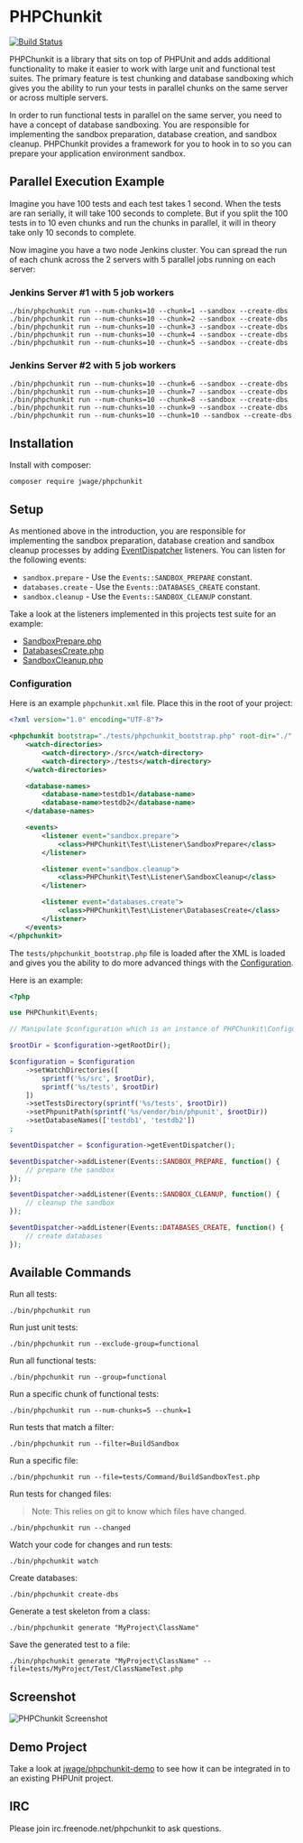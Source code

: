 # PHPChunkit

[![Build Status](https://secure.travis-ci.org/jwage/phpchunkit.png?branch=master)](http://travis-ci.org/jwage/phpchunkit)

PHPChunkit is a library that sits on top of PHPUnit and adds additional
functionality to make it easier to work with large unit and functional
test suites. The primary feature is test chunking and database sandboxing
which gives you the ability to run your tests in parallel chunks on the
same server or across multiple servers.

In order to run functional tests in parallel on the same server, you need to
have a concept of database sandboxing. You are responsible for implementing
the sandbox preparation, database creation, and sandbox cleanup. PHPChunkit
provides a framework for you to hook in to so you can prepare your application
environment sandbox.

## Parallel Execution Example

Imagine you have 100 tests and each test takes 1 second. When the tests are
ran serially, it will take 100 seconds to complete. But if you split the 100
tests in to 10 even chunks and run the chunks in parallel, it will in theory
take only 10 seconds to complete.

Now imagine you have a two node Jenkins cluster. You can spread the run of each
chunk across the 2 servers with 5 parallel jobs running on each server:

### Jenkins Server #1 with 5 job workers

    ./bin/phpchunkit run --num-chunks=10 --chunk=1 --sandbox --create-dbs
    ./bin/phpchunkit run --num-chunks=10 --chunk=2 --sandbox --create-dbs
    ./bin/phpchunkit run --num-chunks=10 --chunk=3 --sandbox --create-dbs
    ./bin/phpchunkit run --num-chunks=10 --chunk=4 --sandbox --create-dbs
    ./bin/phpchunkit run --num-chunks=10 --chunk=5 --sandbox --create-dbs

### Jenkins Server #2 with 5 job workers

    ./bin/phpchunkit run --num-chunks=10 --chunk=6 --sandbox --create-dbs
    ./bin/phpchunkit run --num-chunks=10 --chunk=7 --sandbox --create-dbs
    ./bin/phpchunkit run --num-chunks=10 --chunk=8 --sandbox --create-dbs
    ./bin/phpchunkit run --num-chunks=10 --chunk=9 --sandbox --create-dbs
    ./bin/phpchunkit run --num-chunks=10 --chunk=10 --sandbox --create-dbs

## Installation

Install with composer:

    composer require jwage/phpchunkit

## Setup

As mentioned above in the introduction, you are responsible for implementing
the sandbox preparation, database creation and sandbox cleanup processes
by adding [EventDispatcher](http://symfony.com/doc/current/components/event_dispatcher.html)
listeners. You can listen for the following events:

- `sandbox.prepare` - Use the `Events::SANDBOX_PREPARE` constant.
- `databases.create` - Use the `Events::DATABASES_CREATE` constant.
- `sandbox.cleanup` - Use the `Events::SANDBOX_CLEANUP` constant.

Take a look at the listeners implemented in this projects test suite for an example:

- [SandboxPrepare.php](https://github.com/jwage/phpchunkit/blob/master/tests/PHPChunkit/Test/Listener/SandboxPrepare.php)
- [DatabasesCreate.php](https://github.com/jwage/phpchunkit/blob/master/tests/PHPChunkit/Test/Listener/DatabasesCreate.php)
- [SandboxCleanup.php](https://github.com/jwage/phpchunkit/blob/master/tests/PHPChunkit/Test/Listener/SandboxCleanup.php)

### Configuration

Here is an example `phpchunkit.xml` file. Place this in the root of your project:

```xml
<?xml version="1.0" encoding="UTF-8"?>

<phpchunkit bootstrap="./tests/phpchunkit_bootstrap.php" root-dir="./" tests-dir="./tests" phpunit-path="./vendor/bin/phpunit">
    <watch-directories>
        <watch-directory>./src</watch-directory>
        <watch-directory>./tests</watch-directory>
    </watch-directories>

    <database-names>
        <database-name>testdb1</database-name>
        <database-name>testdb2</database-name>
    </database-names>

    <events>
        <listener event="sandbox.prepare">
            <class>PHPChunkit\Test\Listener\SandboxPrepare</class>
        </listener>

        <listener event="sandbox.cleanup">
            <class>PHPChunkit\Test\Listener\SandboxCleanup</class>
        </listener>

        <listener event="databases.create">
            <class>PHPChunkit\Test\Listener\DatabasesCreate</class>
        </listener>
    </events>
</phpchunkit>
```

The `tests/phpchunkit_bootstrap.php` file is loaded after the XML is loaded
and gives you the ability to do more advanced things with the [Configuration](https://github.com/jwage/phpchunkit/blob/master/src/PHPChunkit/Configuration.php).

Here is an example:

```php
<?php

use PHPChunkit\Events;

// Manipulate $configuration which is an instance of PHPChunkit\Configuration

$rootDir = $configuration->getRootDir();

$configuration = $configuration
    ->setWatchDirectories([
        sprintf('%s/src', $rootDir),
        sprintf('%s/tests', $rootDir)
    ])
    ->setTestsDirectory(sprintf('%s/tests', $rootDir))
    ->setPhpunitPath(sprintf('%s/vendor/bin/phpunit', $rootDir))
    ->setDatabaseNames(['testdb1', 'testdb2'])
;

$eventDispatcher = $configuration->getEventDispatcher();

$eventDispatcher->addListener(Events::SANDBOX_PREPARE, function() {
    // prepare the sandbox
});

$eventDispatcher->addListener(Events::SANDBOX_CLEANUP, function() {
    // cleanup the sandbox
});

$eventDispatcher->addListener(Events::DATABASES_CREATE, function() {
    // create databases
});
```

## Available Commands

Run all tests:

    ./bin/phpchunkit run

Run just unit tests:

    ./bin/phpchunkit run --exclude-group=functional

Run all functional tests:

    ./bin/phpchunkit run --group=functional

Run a specific chunk of functional tests:

    ./bin/phpchunkit run --num-chunks=5 --chunk=1

Run tests that match a filter:

    ./bin/phpchunkit run --filter=BuildSandbox

Run a specific file:

    ./bin/phpchunkit run --file=tests/Command/BuildSandboxTest.php

Run tests for changed files:

> Note: This relies on git to know which files have changed.

    ./bin/phpchunkit run --changed

Watch your code for changes and run tests:

    ./bin/phpchunkit watch

Create databases:

    ./bin/phpchunkit create-dbs

Generate a test skeleton from a class:

    ./bin/phpchunkit generate "MyProject\ClassName"

Save the generated test to a file:

    ./bin/phpchunkit generate "MyProject\ClassName" --file=tests/MyProject/Test/ClassNameTest.php

## Screenshot

![PHPChunkit Screenshot](https://raw.githubusercontent.com/jwage/PHPChunkit/master/docs/phpchunkit.png)

## Demo Project

Take a look at [jwage/phpchunkit-demo](https://github.com/jwage/phpchunkit-demo) to see how it can be integrated in to an existing PHPUnit project.

## IRC

Please join irc.freenode.net/phpchunkit to ask questions.
